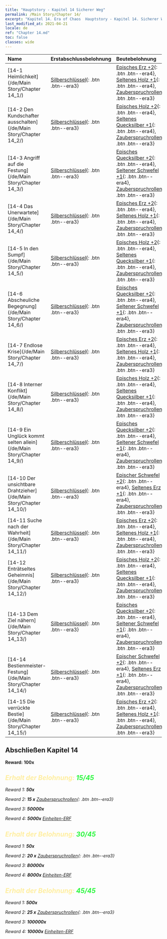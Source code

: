 ```yaml
---
title: "Hauptstory - Kapitel 14 Sicherer Weg"
permalink: /Main Story/Chapter 14/
excerpt: "Kapitel 14. Era of Chaos  Hauptstory - Kapitel 14. Sicherer Weg"
last_modified_at: 2021-04-21
locale: de
ref: "Chapter 14.md"
toc: false
classes: wide
---
```


  | Name |  Erstabschlussbelohnung | Beutebelohnung |
  |:------------|:------------|:------------| 
  | [14-1 Heimlichkeit](/de/Main Story/Chapter 14_1/) | [Silberschlüssel](/de/Items/con_693/){: .btn .btn--era3} | [Episches Erz +2](/de/Items/mat_47/){: .btn .btn--era4}, [Seltenes Holz +1](/de/Items/mat_41/){: .btn .btn--era4}, [Zauberspruchrollen](/de/Items/con_694/){: .btn .btn--era3} |
  | [14-2 Den Kundschafter ausschalten](/de/Main Story/Chapter 14_2/) | [Silberschlüssel](/de/Items/con_693/){: .btn .btn--era3} | [Episches Holz +2](/de/Items/mat_48/){: .btn .btn--era4}, [Seltenes Quecksilber +1](/de/Items/mat_42/){: .btn .btn--era4}, [Zauberspruchrollen](/de/Items/con_694/){: .btn .btn--era3} |
  | [14-3 Angriff auf die Festung](/de/Main Story/Chapter 14_3/) | [Silberschlüssel](/de/Items/con_693/){: .btn .btn--era3} | [Episches Quecksilber +2](/de/Items/mat_49/){: .btn .btn--era4}, [Seltener Schwefel +1](/de/Items/mat_43/){: .btn .btn--era4}, [Zauberspruchrollen](/de/Items/con_694/){: .btn .btn--era3} |
  | [14-4 Das Unerwartete](/de/Main Story/Chapter 14_4/) | [Silberschlüssel](/de/Items/con_693/){: .btn .btn--era3} | [Episches Erz +2](/de/Items/mat_47/){: .btn .btn--era4}, [Seltenes Holz +1](/de/Items/mat_41/){: .btn .btn--era4}, [Zauberspruchrollen](/de/Items/con_694/){: .btn .btn--era3} |
  | [14-5 In den Sumpf](/de/Main Story/Chapter 14_5/) | [Silberschlüssel](/de/Items/con_693/){: .btn .btn--era3} | [Episches Holz +2](/de/Items/mat_48/){: .btn .btn--era4}, [Seltenes Quecksilber +1](/de/Items/mat_42/){: .btn .btn--era4}, [Zauberspruchrollen](/de/Items/con_694/){: .btn .btn--era3} |
  | [14-6 Abscheuliche Begegnung](/de/Main Story/Chapter 14_6/) | [Silberschlüssel](/de/Items/con_693/){: .btn .btn--era3} | [Episches Quecksilber +2](/de/Items/mat_49/){: .btn .btn--era4}, [Seltener Schwefel +1](/de/Items/mat_43/){: .btn .btn--era4}, [Zauberspruchrollen](/de/Items/con_694/){: .btn .btn--era3} |
  | [14-7 Endlose Krise](/de/Main Story/Chapter 14_7/) | [Silberschlüssel](/de/Items/con_693/){: .btn .btn--era3} | [Episches Erz +2](/de/Items/mat_47/){: .btn .btn--era4}, [Seltenes Holz +1](/de/Items/mat_41/){: .btn .btn--era4}, [Zauberspruchrollen](/de/Items/con_694/){: .btn .btn--era3} |
  | [14-8 Interner Konflikt](/de/Main Story/Chapter 14_8/) | [Silberschlüssel](/de/Items/con_693/){: .btn .btn--era3} | [Episches Holz +2](/de/Items/mat_48/){: .btn .btn--era4}, [Seltenes Quecksilber +1](/de/Items/mat_42/){: .btn .btn--era4}, [Zauberspruchrollen](/de/Items/con_694/){: .btn .btn--era3} |
  | [14-9 Ein Unglück kommt selten allein](/de/Main Story/Chapter 14_9/) | [Silberschlüssel](/de/Items/con_693/){: .btn .btn--era3} | [Episches Quecksilber +2](/de/Items/mat_49/){: .btn .btn--era4}, [Seltener Schwefel +1](/de/Items/mat_43/){: .btn .btn--era4}, [Zauberspruchrollen](/de/Items/con_694/){: .btn .btn--era3} |
  | [14-10 Der unsichtbare Drahtzieher](/de/Main Story/Chapter 14_10/) | [Silberschlüssel](/de/Items/con_693/){: .btn .btn--era3} | [Epischer Schwefel +2](/de/Items/mat_50/){: .btn .btn--era4}, [Seltenes Erz +1](/de/Items/mat_40/){: .btn .btn--era4}, [Zauberspruchrollen](/de/Items/con_694/){: .btn .btn--era3} |
  | [14-11 Suche nach der Wahrheit](/de/Main Story/Chapter 14_11/) | [Silberschlüssel](/de/Items/con_693/){: .btn .btn--era3} | [Episches Erz +2](/de/Items/mat_47/){: .btn .btn--era4}, [Seltenes Holz +1](/de/Items/mat_41/){: .btn .btn--era4}, [Zauberspruchrollen](/de/Items/con_694/){: .btn .btn--era3} |
  | [14-12 Enträtseltes Geheimnis](/de/Main Story/Chapter 14_12/) | [Silberschlüssel](/de/Items/con_693/){: .btn .btn--era3} | [Episches Holz +2](/de/Items/mat_48/){: .btn .btn--era4}, [Seltenes Quecksilber +1](/de/Items/mat_42/){: .btn .btn--era4}, [Zauberspruchrollen](/de/Items/con_694/){: .btn .btn--era3} |
  | [14-13 Dem Ziel nähern](/de/Main Story/Chapter 14_13/) | [Silberschlüssel](/de/Items/con_693/){: .btn .btn--era3} | [Episches Quecksilber +2](/de/Items/mat_49/){: .btn .btn--era4}, [Seltener Schwefel +1](/de/Items/mat_43/){: .btn .btn--era4}, [Zauberspruchrollen](/de/Items/con_694/){: .btn .btn--era3} |
  | [14-14 Bestienmeister-Festung](/de/Main Story/Chapter 14_14/) | [Silberschlüssel](/de/Items/con_693/){: .btn .btn--era3} | [Epischer Schwefel +2](/de/Items/mat_50/){: .btn .btn--era4}, [Seltenes Erz +1](/de/Items/mat_40/){: .btn .btn--era4}, [Zauberspruchrollen](/de/Items/con_694/){: .btn .btn--era3} |
  | [14-15 Die verrückte Bestie](/de/Main Story/Chapter 14_15/) | [Silberschlüssel](/de/Items/con_693/){: .btn .btn--era3} | [Episches Erz +2](/de/Items/mat_47/){: .btn .btn--era4}, [Seltenes Holz +1](/de/Items/mat_41/){: .btn .btn--era4}, [Zauberspruchrollen](/de/Items/con_694/){: .btn .btn--era3} |


## Abschließen Kapitel 14

 **Reward:**  **100x** <i class="fas fa-gem"/>



## <span style="color: #ffeea0">Erhalt der Belohnung: </span><span style="color: #27f73a">15/45</span>

 Reward 1:  **50x** <i class="fas fa-gem"/>

 Reward 2: **15 x** [Zauberspruchrollen](/de/Items/con_694/){: .btn .btn--era3}

 Reward 3:  **50000x** <i class="fas fa-coins"/>

 Reward 4:  **5000x** [Einheiten-ERF](/de/Items/con_902/)



## <span style="color: #ffeea0">Erhalt der Belohnung: </span><span style="color: #27f73a">30/45</span>

 Reward 1:  **50x** <i class="fas fa-gem"/>

 Reward 2: **20 x** [Zauberspruchrollen](/de/Items/con_694/){: .btn .btn--era3}

 Reward 3:  **80000x** <i class="fas fa-coins"/>

 Reward 4:  **8000x** [Einheiten-ERF](/de/Items/con_902/)



## <span style="color: #ffeea0">Erhalt der Belohnung: </span><span style="color: #27f73a">45/45</span>

 Reward 1:  **500x** <i class="fas fa-gem"/>

 Reward 2: **25 x** [Zauberspruchrollen](/de/Items/con_694/){: .btn .btn--era3}

 Reward 3:  **100000x** <i class="fas fa-coins"/>

 Reward 4:  **10000x** [Einheiten-ERF](/de/Items/con_902/)

